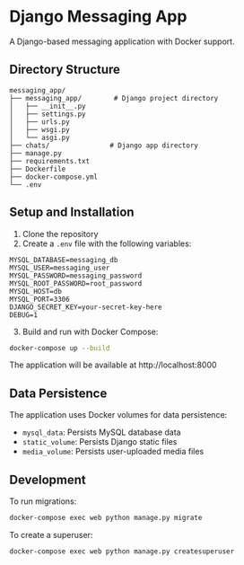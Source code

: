 # Django Messaging App

A Django-based messaging application with Docker support.

## Directory Structure
```
messaging_app/
├── messaging_app/        # Django project directory
│   ├── __init__.py
│   ├── settings.py
│   ├── urls.py
│   ├── wsgi.py
│   └── asgi.py
├── chats/               # Django app directory
├── manage.py
├── requirements.txt
├── Dockerfile
├── docker-compose.yml
└── .env
```

## Setup and Installation

1. Clone the repository
2. Create a `.env` file with the following variables:
```
MYSQL_DATABASE=messaging_db
MYSQL_USER=messaging_user
MYSQL_PASSWORD=messaging_password
MYSQL_ROOT_PASSWORD=root_password
MYSQL_HOST=db
MYSQL_PORT=3306
DJANGO_SECRET_KEY=your-secret-key-here
DEBUG=1
```

3. Build and run with Docker Compose:
```bash
docker-compose up --build
```

The application will be available at http://localhost:8000

## Data Persistence

The application uses Docker volumes for data persistence:
- `mysql_data`: Persists MySQL database data
- `static_volume`: Persists Django static files
- `media_volume`: Persists user-uploaded media files

## Development

To run migrations:
```bash
docker-compose exec web python manage.py migrate
```

To create a superuser:
```bash
docker-compose exec web python manage.py createsuperuser
``` 